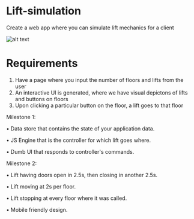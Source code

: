 # Lift-simulation
Create a web app where you can simulate lift mechanics for a client


![alt text](https://raw.githubusercontent.com/Real-Dev-Squad/Lift-Simulation/main/Lift-Simulation-Example.png)

# Requirements
1. Have a page where you input the number of floors and lifts from the user
2. An interactive UI is generated, where we have visual depictons of lifts and buttons on floors
3. Upon clicking a particular button on the floor, a lift goes to that floor

Milestone 1:

• Data store that contains the state of your application data.

• JS Engine that is the controller for which lift goes where.

• Dumb UI that responds to controller's commands.

Milestone 2:

• Lift having doors open in 2.5s, then closing in another 2.5s.

• Lift moving at 2s per floor.

• Lift stopping at every floor where it was called.

• Mobile friendly design.
